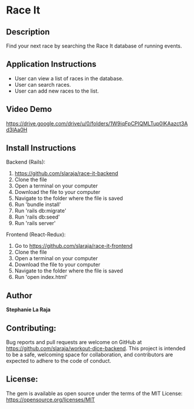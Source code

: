 # Race It

## Description

Find your next race by searching the Race It database of running events.

## Application Instructions
- User can view a list of races in the database.
- User can search races.
- User can add new races to the list.

## Video Demo

https://drive.google.com/drive/u/0/folders/1W9iqFpCPIQMLTup0lKAazct3Ad3lAa0H


## Install Instructions

Backend (Rails):
1. https://github.com/slaraja/race-it-backend
2. Clone the file
3. Open a terminal on your computer
4. Download the file to your computer
5. Navigate to the folder where the file is saved
6. Run 'bundle install'
7. Run 'rails db:migrate'
8. Run 'rails db:seed'
9. Run 'rails server'

Frontend (React-Redux):
1. Go to https://github.com/slaraja/race-it-frontend
2. Clone the file
3. Open a terminal on your computer
4. Download the file to your computer
5. Navigate to the folder where the file is saved
6. Run 'open index.html'

## Author

**Stephanie La Raja**

## Contributing:

Bug reports and pull requests are welcome on GitHub at https://github.com/slaraja/workout-dice-backend. This project is intended to be a safe, welcoming space for collaboration, and contributors are expected to adhere to the code of conduct.

## License:

The gem is available as open source under the terms of the MIT License: https://opensource.org/licenses/MIT
